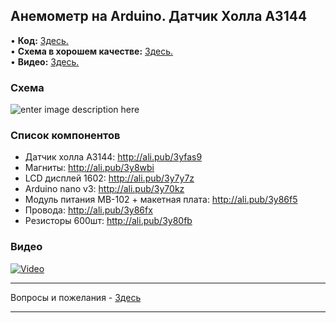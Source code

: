 ## Анемометр на Arduino. Датчик Холла A3144

• **Код:** [Здесь.](/all_here/121/code.txt)  
• **Схема в хорошем качестве:** [Здесь.](https://i.imgur.com/lG590Cc.jpg)  
• **Видео:** [Здесь.](https://youtu.be/4TB-eQktunM)  

### Схема
![enter image description here](https://i.imgur.com/lG590Cc.jpg)

### Список компонентов
- Датчик холла A3144: http://ali.pub/3yfas9  
- Магниты: http://ali.pub/3y8wbi  
- LCD дисплей 1602: http://ali.pub/3y7y7z  
- Arduino nano v3: http://ali.pub/3y70kz  
- Модуль питания MB-102 + макетная плата: http://ali.pub/3y86f5  
- Провода: http://ali.pub/3y86fx  
- Резисторы 600шт: http://ali.pub/3y80fb  

### Видео
[![Video](https://img.youtube.com/vi/4TB-eQktunM/maxresdefault.jpg)](https://youtu.be/4TB-eQktunM)

---

Вопросы и пожелания - [Здесь](https://www.youtube.com/c/Bytevideo/)

---
